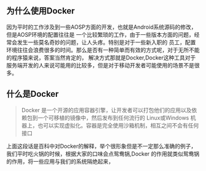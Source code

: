 ## 为什么使用Docker
因为平时的工作涉及到一些AOSP方面的开发，也就是Android系统源码的修改，但是AOSP环境的配置往往是
一个比较繁琐的工作，由于一些版本方面的问题，经常会发生一些莫名奇妙的问题，让人头疼。特别是对于一些新入职的
员工，配置环境往往会浪费很多的时间。那么是否有一种简单而有效的方式呢，对于无所不能的程序猿来说，答案当然肯定的，
解决方式那就是Docker,Docker这种工具对于服务端开发的人来说可能用的比较多，但是对于移动开发者可能使用的场景不是很多。

## 什么是Docker

> Docker 是一个开源的应用容器引擎，让开发者可以打包他们的应用以及依赖包到一个可移植的镜像中，然后发布到任何流行的 Linux或Windows 机器上，也可以实现虚拟化。容器是完全使用沙箱机制，相互之间不会有任何接口

上面这段话是百科中对Docker的解释，举个很形象但是不一定那么准确的例子，我们平时吃火锅的时候，根据大家的口味会点鸳鸯锅,Docker
的作用就类似鸳鸯锅的作用，将一些应用与我们的系统隔绝起来，
